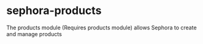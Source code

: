 # sephora-products

The products module (Requires products module) allows Sephora to create and manage products

